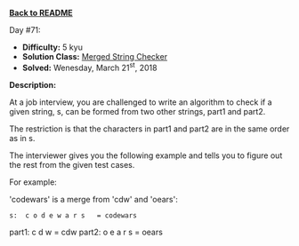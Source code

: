 ﻿<a href=https://github.com/hlais/Kata---a---Day><b>Back to README</b><a>

Day #71: 

* <b>Difficulty:</b> 5 kyu
* <b>Solution Class:</b> [Merged String Checker](Merged%20String%20Checker.cs)
* <b>Solved:</b> Wenesday, March 21<sup>st</sup>, 2018

<b>Description:</b>

At a job interview, you are challenged to write an algorithm to check if a given string, s, can be formed from two other strings, part1 and part2.

The restriction is that the characters in part1 and part2 are in the same order as in s.

The interviewer gives you the following example and tells you to figure out the rest from the given test cases.

For example:

'codewars' is a merge from 'cdw' and 'oears':

    s:  c o d e w a r s   = codewars
part1:  c   d   w         = cdw
part2:    o   e   a r s   = oears
